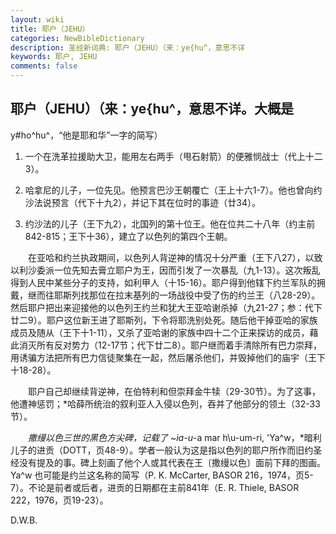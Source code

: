 ```yaml
---
layout: wiki
title: 耶户（JEHU）
categories: NewBibleDictionary
description: 圣经新词典: 耶户（JEHU）（来：ye{hu^，意思不详
keywords: 耶户, JEHU
comments: false
---
```


## 耶户（JEHU）（来：ye{hu^，意思不详。大概是

y#ho^hu^，“他是耶和华”一字的简写）

1. 一个在洗革拉援助大卫，能用左右两手（甩石射箭）的便雅悯战士（代上十二3）。

2. 哈拿尼的儿子，一位先见。他预言巴沙王朝覆亡（王上十六1-7）。他也曾向约沙法说预言（代下十九2），并记下其在位时的事迹（廿34）。

3. 约沙法的儿子（王下九2），北国列的第十位王。他在位共二十八年（约主前842-815；王下十36），建立了以色列的第四个王朝。

　　在亚哈和约兰执政期间，以色列人背逆神的情况十分严重（王下八27），以致以利沙委派一位先知去膏立耶户为王，因而引发了一次暴乱（九1-13）。这次叛乱得到人民中某些分子的支持，如利甲人（十15-16）。耶户得到他辖下约兰军队的拥戴，继而往耶斯列找那位在拉末基列的一场战役中受了伤的约兰王（八28-29）。然后耶户把出来迎接他的以色列王约兰和犹大王亚哈谢杀掉（九21-27；参：代下廿二9）。耶户这位新王进了耶斯列，下令将耶洗别处死。随后他干掉亚哈的家族成员及随从（王下十1-11），又杀了亚哈谢的家族中四十二个正来探访的成员，藉此消灭所有反对势力（12-17节；代下廿二8）。耶户继而着手清除所有巴力崇拜，用诱骗方法把所有巴力信徒聚集在一起，然后屠杀他们，并毁掉他们的庙宇（王下十18-28）。

　　耶户自己却继续背逆神，在伯特利和但崇拜金牛犊（29-30节）。为了这事，他遭神惩罚；*哈薛所统治的叙利亚人入侵以色列，吞并了他部分的领土（32-33节）。

　　*撒缦以色三世的黑色方尖碑，记载了 ~ia-u*-a mar h\u-um-ri, 'Ya^w，*暗利儿子的进贡（DOTT，页48-9）。学者一般认为这是指以色列的耶户所作而旧约圣经没有提及的事。碑上刻画了他个人或其代表在王〔撒缦以色〕面前下拜的图画。Ya^w 也可能是约兰这名称的简写（P. K. McCarter, BASOR 216，1974，页5-7）。不论是前者或后者，进贡的日期都在主前841年（E. R. Thiele, BASOR 222，1976，页19-23）。

D.W.B.








